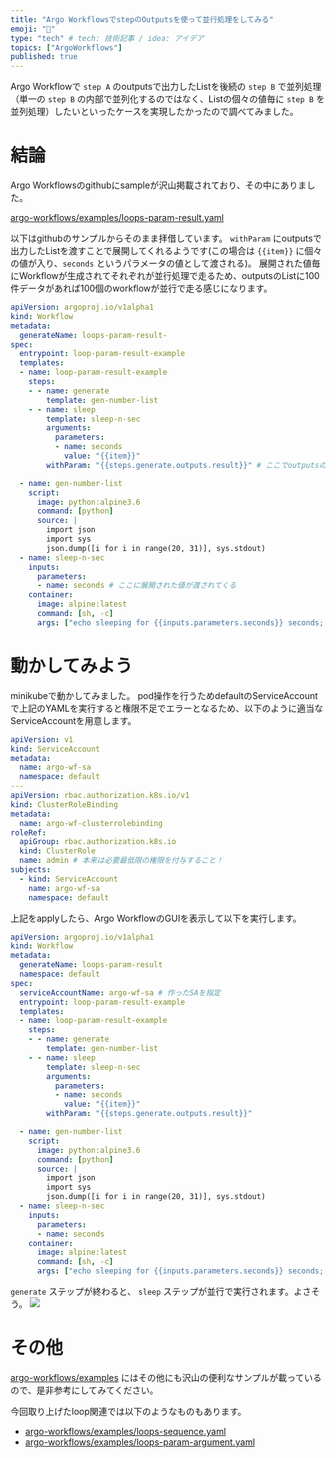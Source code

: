 ```yaml
---
title: "Argo WorkflowsでstepのOutputsを使って並行処理をしてみる"
emoji: "📌"
type: "tech" # tech: 技術記事 / idea: アイデア
topics: ["ArgoWorkflows"]
published: true
---
```


Argo Workflowで `step A` のoutputsで出力したListを後続の `step B` で並列処理（単一の `step B` の内部で並列化するのではなく、Listの個々の値毎に `step B` を並列処理）したいといったケースを実現したかったので調べてみました。


# 結論
Argo Workflowsのgithubにsampleが沢山掲載されており、その中にありました。

[argo-workflows/examples/loops-param-result.yaml](https://github.com/argoproj/argo-workflows/blob/master/examples/loops-param-result.yaml)

以下はgithubのサンプルからそのまま拝借しています。 `withParam` にoutputsで出力したListを渡すことで展開してくれるようです(この場合は `{{item}}` に個々の値が入り、`seconds` というパラメータの値として渡される)。
展開された値毎にWorkflowが生成されてそれぞれが並行処理で走るため、outputsのListに100件データがあれば100個のworkflowが並行で走る感じになります。


```yaml
apiVersion: argoproj.io/v1alpha1
kind: Workflow
metadata:
  generateName: loops-param-result-
spec:
  entrypoint: loop-param-result-example
  templates:
  - name: loop-param-result-example
    steps:
    - - name: generate
        template: gen-number-list
    - - name: sleep
        template: sleep-n-sec
        arguments:
          parameters:
          - name: seconds
            value: "{{item}}"
        withParam: "{{steps.generate.outputs.result}}" # ここでoutputsのリストを展開している

  - name: gen-number-list
    script:
      image: python:alpine3.6
      command: [python]
      source: |
        import json
        import sys
        json.dump([i for i in range(20, 31)], sys.stdout)
  - name: sleep-n-sec
    inputs:
      parameters:
      - name: seconds # ここに展開された値が渡されてくる
    container:
      image: alpine:latest
      command: [sh, -c]
      args: ["echo sleeping for {{inputs.parameters.seconds}} seconds; sleep {{inputs.parameters.seconds}}; echo done"]
```

# 動かしてみよう
minikubeで動かしてみました。
pod操作を行うためdefaultのServiceAccountで上記のYAMLを実行すると権限不足でエラーとなるため、以下のように適当なServiceAccountを用意します。

```yaml
apiVersion: v1
kind: ServiceAccount
metadata:
  name: argo-wf-sa
  namespace: default
---
apiVersion: rbac.authorization.k8s.io/v1
kind: ClusterRoleBinding
metadata:
  name: argo-wf-clusterrolebinding
roleRef:
  apiGroup: rbac.authorization.k8s.io
  kind: ClusterRole
  name: admin # 本来は必要最低限の権限を付与すること！
subjects:
  - kind: ServiceAccount
    name: argo-wf-sa
    namespace: default
```

上記をapplyしたら、Argo WorkflowのGUIを表示して以下を実行します。

```yaml
apiVersion: argoproj.io/v1alpha1
kind: Workflow
metadata:
  generateName: loops-param-result
  namespace: default
spec:
  serviceAccountName: argo-wf-sa # 作ったSAを指定
  entrypoint: loop-param-result-example
  templates:
  - name: loop-param-result-example
    steps:
    - - name: generate
        template: gen-number-list
    - - name: sleep
        template: sleep-n-sec
        arguments:
          parameters:
          - name: seconds
            value: "{{item}}"
        withParam: "{{steps.generate.outputs.result}}"

  - name: gen-number-list
    script:
      image: python:alpine3.6
      command: [python]
      source: |
        import json
        import sys
        json.dump([i for i in range(20, 31)], sys.stdout)
  - name: sleep-n-sec
    inputs:
      parameters:
      - name: seconds
    container:
      image: alpine:latest
      command: [sh, -c]
      args: ["echo sleeping for {{inputs.parameters.seconds}} seconds; sleep {{inputs.parameters.seconds}}; echo done"]
```

`generate` ステップが終わると、 `sleep` ステップが並行で実行されます。よさそう。
![](https://storage.googleapis.com/zenn-user-upload/2w2e4q7aurtj0rlfna9n2xct138a)

# その他
[argo-workflows/examples](https://github.com/argoproj/argo-workflows/tree/master/examples) にはその他にも沢山の便利なサンプルが載っているので、是非参考にしてみてください。

今回取り上げたloop関連では以下のようなものもあります。
- [argo-workflows/examples/loops-sequence.yaml](https://github.com/argoproj/argo-workflows/blob/master/examples/loops-sequence.yaml)
- [argo-workflows/examples/loops-param-argument.yaml](https://github.com/argoproj/argo-workflows/blob/master/examples/loops-param-argument.yaml)


